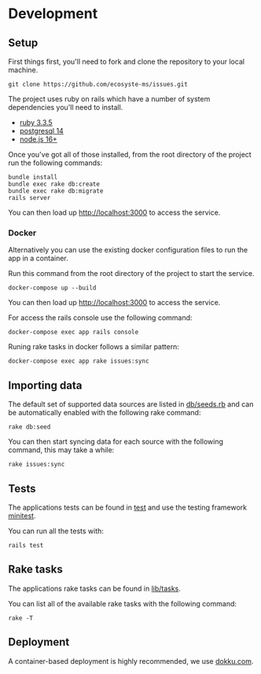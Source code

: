 # Development

## Setup

First things first, you'll need to fork and clone the repository to your local machine.

`git clone https://github.com/ecosyste-ms/issues.git`

The project uses ruby on rails which have a number of system dependencies you'll need to install. 

- [ruby 3.3.5](https://www.ruby-lang.org/en/documentation/installation/)
- [postgresql 14](https://www.postgresql.org/download/)
- [node.js 16+](https://nodejs.org/en/download/)

Once you've got all of those installed, from the root directory of the project run the following commands:

```
bundle install
bundle exec rake db:create
bundle exec rake db:migrate
rails server
```

You can then load up [http://localhost:3000](http://localhost:3000) to access the service.

### Docker

Alternatively you can use the existing docker configuration files to run the app in a container.

Run this command from the root directory of the project to start the service.

`docker-compose up --build`

You can then load up [http://localhost:3000](http://localhost:3000) to access the service.

For access the rails console use the following command:

`docker-compose exec app rails console`

Runing rake tasks in docker follows a similar pattern:

`docker-compose exec app rake issues:sync`

## Importing data

The default set of supported data sources are listed in [db/seeds.rb](db/seeds.rb) and can be automatically enabled with the following rake command:

`rake db:seed`

You can then start syncing data for each source with the following command, this may take a while:

`rake issues:sync`

## Tests

The applications tests can be found in [test](test) and use the testing framework [minitest](https://github.com/minitest/minitest).

You can run all the tests with:

`rails test`

## Rake tasks

The applications rake tasks can be found in [lib/tasks](lib/tasks).

You can list all of the available rake tasks with the following command:

`rake -T`

## Deployment

A container-based deployment is highly recommended, we use [dokku.com](https://dokku.com/).